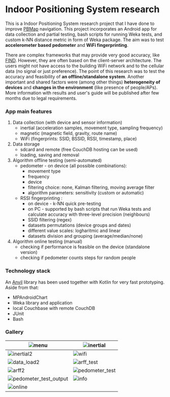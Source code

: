 # Indoor Positioning System research
This is a Indoor Positioning System research project that I have done to improve [PBMap](https://github.com/T3r1jj/PBMap) navigation. This project incorporates
an Android app for data collection and partial testing, bash scripts for running Weka tests, and custom k-NN distance metric in form of Weka package.
The aim was to test **accelerometer based pedometer** and **WiFi fingerprinting**.

There are complex frameworks that may provide very good accuracy, like [FIND](https://github.com/schollz/find3). However, they are often based
on the client-server architecture. The users might not have access to the building WiFi network and to the cellular data (no signal or just preference).
The point of this research was to test the accuracy and feasibility of **an offline/standalone system**.
Another important and shared factors were (among other things) **heterogeneity of devices** and **changes in the environment** (like presence of people/APs).
More information with results and user's guide will be published after few months due to legal requirements.

### App main features
1. Data collection (with device and sensor information)
    - inertial (acceleration samples, movement type, sampling frequency)
    - magnetic (magnetic field, gravity, route name)
    - WiFi (fingerprints: SSID, BSSID, RSSI, timestamp, place)
2. Data storage
    - sdcard and remote (free CouchDB hosting can be used)
    - loading, saving and removal
3. Algorithm offline testing (semi-automated)
    - pedometer - on device (all possible combinations):
      - movement type
      - frequency
      - device
      - filtering choice: none, Kalman filtering, moving average filter
      - algorithm parameters: sensitivity (custom or automatic)
    - RSSI fingerprinting :
      - on device - k-NN quick pre-testing
      - on PC - supported by bash scripts that run Weka tests and calculate accuracy with three-level precision (neighbours)
      - SSID filtering (regex)
      - datasets permutations (device groups and dates)
      - different value scales: logharitmic and linear
      - datasets division and grouping (average/median/none)
3. Algorithm online testing (manual)
    - checking if performance is feasible on the device (standalone version)
    - checking if pedometer counts steps for random people

### Technology stack  
An [Anvil](https://github.com/zserge/anvil) library has been used together with Kotlin for very fast prototyping. Aside from that:
- MPAndroidChart
- Weka library and application
- local Couchbase with remote CouchDB
- JUnit
- Bash

### Gallery

![menu](https://user-images.githubusercontent.com/20327242/46581259-ca3ef080-ca35-11e8-9b42-7ec062769bcd.png) | ![inertial](https://user-images.githubusercontent.com/20327242/46581256-c9a65a00-ca35-11e8-851a-376f3e5eaa60.png)
------------ | -------------
![inertial2](https://user-images.githubusercontent.com/20327242/46581257-c9a65a00-ca35-11e8-82d5-02728def0a9a.png) | ![wifi](https://user-images.githubusercontent.com/20327242/46581252-c90dc380-ca35-11e8-807c-e46518311229.png)
![data_load2](https://user-images.githubusercontent.com/20327242/46581255-c9a65a00-ca35-11e8-8aea-4698c32d1abd.png) | ![arff_test](https://user-images.githubusercontent.com/20327242/46581253-c9a65a00-ca35-11e8-951f-0172f40c0966.png)
![arff2](https://user-images.githubusercontent.com/20327242/46581254-c9a65a00-ca35-11e8-93cf-6b397c434e31.png) | ![pedometer_test](https://user-images.githubusercontent.com/20327242/46581261-ca3ef080-ca35-11e8-8e70-70074db9fb86.png)
![pedometer_test_output](https://user-images.githubusercontent.com/20327242/46581251-c90dc380-ca35-11e8-8920-2b1da7ffe61e.png) | ![info](https://user-images.githubusercontent.com/20327242/46581258-ca3ef080-ca35-11e8-8575-128c68f4db1b.png)
![online](https://user-images.githubusercontent.com/20327242/46581260-ca3ef080-ca35-11e8-8039-be7263fd591b.png) | 
